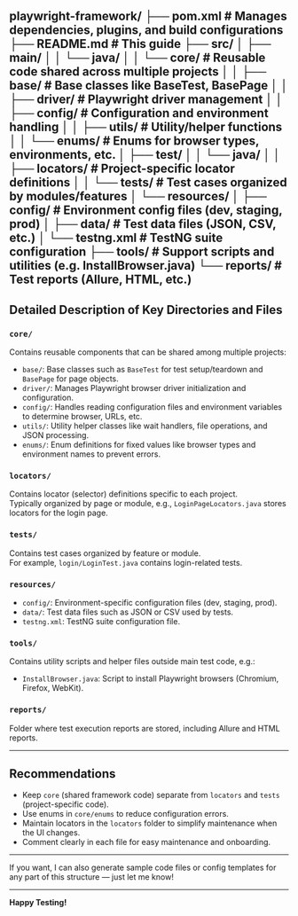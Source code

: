 playwright-framework/
├── pom.xml # Manages dependencies, plugins, and build configurations
├── README.md # This guide
├── src/
│ ├── main/
│ │ └── java/
│ │ └── core/ # Reusable code shared across multiple projects
│ │ ├── base/ # Base classes like BaseTest, BasePage
│ │ ├── driver/ # Playwright driver management
│ │ ├── config/ # Configuration and environment handling
│ │ ├── utils/ # Utility/helper functions
│ │ └── enums/ # Enums for browser types, environments, etc.
│ ├── test/
│ │ └── java/
│ │ ├── locators/ # Project-specific locator definitions
│ │ └── tests/ # Test cases organized by modules/features
│ └── resources/
│ ├── config/ # Environment config files (dev, staging, prod)
│ ├── data/ # Test data files (JSON, CSV, etc.)
│ └── testng.xml # TestNG suite configuration
├── tools/ # Support scripts and utilities (e.g. InstallBrowser.java)
└── reports/ # Test reports (Allure, HTML, etc.)
---

## Detailed Description of Key Directories and Files

### `core/`
Contains reusable components that can be shared among multiple projects:
- `base/`: Base classes such as `BaseTest` for test setup/teardown and `BasePage` for page objects.
- `driver/`: Manages Playwright browser driver initialization and configuration.
- `config/`: Handles reading configuration files and environment variables to determine browser, URLs, etc.
- `utils/`: Utility helper classes like wait handlers, file operations, and JSON processing.
- `enums/`: Enum definitions for fixed values like browser types and environment names to prevent errors.

### `locators/`
Contains locator (selector) definitions specific to each project.  
Typically organized by page or module, e.g., `LoginPageLocators.java` stores locators for the login page.

### `tests/`
Contains test cases organized by feature or module.  
For example, `login/LoginTest.java` contains login-related tests.

### `resources/`
- `config/`: Environment-specific configuration files (dev, staging, prod).
- `data/`: Test data files such as JSON or CSV used by tests.
- `testng.xml`: TestNG suite configuration file.

### `tools/`
Contains utility scripts and helper files outside main test code, e.g.:
- `InstallBrowser.java`: Script to install Playwright browsers (Chromium, Firefox, WebKit).

### `reports/`
Folder where test execution reports are stored, including Allure and HTML reports.

---

## Recommendations
- Keep `core` (shared framework code) separate from `locators` and `tests` (project-specific code).
- Use enums in `core/enums` to reduce configuration errors.
- Maintain locators in the `locators` folder to simplify maintenance when the UI changes.
- Comment clearly in each file for easy maintenance and onboarding.

---

If you want, I can also generate sample code files or config templates for any part of this structure — just let me know!

---

**Happy Testing!**
